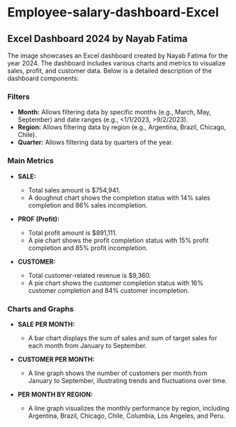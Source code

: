 # Employee-salary-dashboard-Excel
## Excel Dashboard 2024 by Nayab Fatima

The image showcases an Excel dashboard created by Nayab Fatima for the year 2024. The dashboard includes various charts and metrics to visualize sales, profit, and customer data. Below is a detailed description of the dashboard components:

### Filters
- **Month:** Allows filtering data by specific months (e.g., March, May, September) and date ranges (e.g., <1/1/2023, >9/2/2023).
- **Region:** Allows filtering data by region (e.g., Argentina, Brazil, Chicago, Chile).
- **Quarter:** Allows filtering data by quarters of the year.

### Main Metrics
- **SALE:**
  - Total sales amount is $754,941.
  - A doughnut chart shows the completion status with 14% sales completion and 86% sales incompletion.

- **PROF (Profit):**
  - Total profit amount is $891,111.
  - A pie chart shows the profit completion status with 15% profit completion and 85% profit incompletion.

- **CUSTOMER:**
  - Total customer-related revenue is $9,360.
  - A pie chart shows the customer completion status with 16% customer completion and 84% customer incompletion.

### Charts and Graphs
- **SALE PER MONTH:**
  - A bar chart displays the sum of sales and sum of target sales for each month from January to September.

- **CUSTOMER PER MONTH:**
  - A line graph shows the number of customers per month from January to September, illustrating trends and fluctuations over time.

- **PER MONTH BY REGION:**
  - A line graph visualizes the monthly performance by region, including Argentina, Brazil, Chicago, Chile, Columbia, Los Angeles, and Peru.
